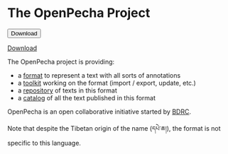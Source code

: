 # The OpenPecha Project

<button type="button">Download</button>

<a href="https://github.com/OpenPecha/openpecha.github.io/blob/master/repository/README.md" download="README.md">Download</a>

The OpenPecha project is providing:
- a [format](https://openpecha.github.io/format/) to represent a text with all sorts of annotations
- a [toolkit](https://openpecha.github.io/toolkit/) working on the format (import / export, update, etc.)
- a [repository](https://openpecha.github.io/repository/) of texts in this format
- a [catalog](https://openpecha.github.io/catalog/) of all the text published in this format

OpenPecha is an open collaborative initiative started by [BDRC](tbrc.org). 

Note that despite the Tibetan origin of the name (དཔེ་ཆ།), the format is not specific to this language.
